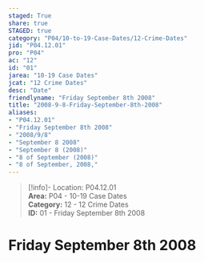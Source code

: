 ```yaml
---  
staged: True  
share: true  
STAGED: true  
category: "P04/10-to-19-Case-Dates/12-Crime-Dates"  
jid: "P04.12.01"  
pro: "P04"  
ac: "12"  
id: "01"  
jarea: "10-19 Case Dates"  
jcat: "12 Crime Dates"  
desc: "Date"  
friendlyname: "Friday September 8th 2008"  
title: "2008-9-8-Friday-September-8th-2008"  
aliases:   
- "P04.12.01"  
- "Friday September 8th 2008"  
- "2008/9/8"  
- "September 8 2008"  
- "September 8 (2008)"  
- "8 of September (2008)"  
- "8 of September, 2008,"  
---  
```

>[!info]- Location: P04.12.01  
>**Area:** P04 - 10-19 Case Dates  
>**Category:** 12 - 12 Crime Dates  
>**ID:** 01 - Friday September 8th 2008  
  
# Friday September 8th 2008  
